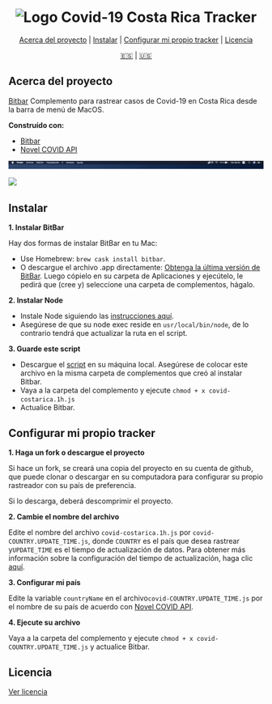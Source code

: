 <div align="center">

# <img src="https://raw.githubusercontent.com/bryandms/covid-19costaricatracker/master/media/icon.png" alt="Logo" height="24"> Covid-19 Costa Rica Tracker

[Acerca del proyecto](#acerca-del-proyecto) | [Instalar](#instalar) | [Configurar mi propio tracker](#configurar-mi-propio-tracker) | [Licencia](#licencia)

[:es:](README-ES.md) | [:us:](README.md)

</div>

## Acerca del proyecto

[Bitbar](https://getbitbar.com/) Complemento para rastrear casos de Covid-19 en Costa Rica desde la barra de menú de MacOS.

**Construído con:**

- [Bitbar](https://getbitbar.com/)
- [Novel COVID API](https://github.com/NovelCOVID/API)

![](https://github.com/bryandms/covid-19costaricatracker/blob/master/media/minimisedpreview.png?raw=true)

![](https://github.com/bryandms/covid-19costaricatracker/blob/master/media/fullscreenpreview.png?raw=true)

## Instalar

**1. Instalar BitBar**

Hay dos formas de instalar BitBar en tu Mac:

- Use Homebrew: `brew cask install bitbar`.
- O descargue el archivo .app directamente: [Obtenga la última versión de BitBar](https://github.com/matryer/bitbar/releases). Luego cópielo en su carpeta de Aplicaciones y ejecútelo, le pedirá que (cree y) seleccione una carpeta de complementos, hágalo.

**2. Instalar Node**

- Instale Node siguiendo las [instrucciones aquí](https://nodejs.org/en/download/).
- Asegúrese de que su node exec reside en `usr/local/bin/node`, de lo contrario tendrá que actualizar la ruta en el script.

**3. Guarde este script**

- Descargue el [script](https://raw.githubusercontent.com/bryandms/covid-19costaricatracker/master/covid-costarica.1h.js) en su máquina local. Asegúrese de colocar este archivo en la misma carpeta de complementos que creó al instalar Bitbar.
- Vaya a la carpeta del complemento y ejecute `chmod + x covid-costarica.1h.js`
- Actualice Bitbar.

## Configurar mi propio tracker

**1. Haga un fork o descargue el proyecto**

Si hace un fork, se creará una copia del proyecto en su cuenta de github, que puede clonar o descargar en su computadora para configurar su propio rastreador con su país de preferencia.

Si lo descarga, deberá descomprimir el proyecto.

**2. Cambie el nombre del archivo**

Edite el nombre del archivo `covid-costarica.1h.js` por `covid-COUNTRY.UPDATE_TIME.js`, donde `COUNTRY` es el país que desea rastrear y`UPDATE_TIME` es el tiempo de actualización de datos. Para obtener más información sobre la configuración del tiempo de actualización, haga clic [aquí](https://github.com/matryer/bitbar#configure-the-refresh-time).

**3. Configurar mi país**

Edite la variable `countryName` en el archivo`covid-COUNTRY.UPDATE_TIME.js` por el nombre de su país de acuerdo con [Novel COVID API](https://github.com/NovelCOVID/API).

**4. Ejecute su archivo**

Vaya a la carpeta del complemento y ejecute `chmod + x covid-COUNTRY.UPDATE_TIME.js` y actualice Bitbar.

## Licencia

[Ver licencia](https://github.com/bryandms/covid-19costaricatracker/blob/master/LICENSE)
